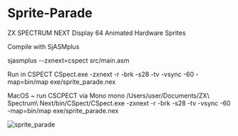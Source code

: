 # Sprite-Parade
ZX SPECTRUM NEXT Display 64 Animated Hardware Sprites

Compile with SjASMplus

sjasmplus  --zxnext=cspect src/main.asm

Run in CSPECT
CSpect.exe -zxnext -r -brk -s28 -tv -vsync -60 -map=bin/map exe/sprite_parade.nex

MacOS ~ run CSCPECT via Mono
mono /Users/user/Documents/ZX\ Spectrum\ Next/bin/CSpect/CSpect.exe -zxnext -r -brk -s28 -tv -vsync -60 -map=bin/map exe/sprite_parade.nex

![sprite_parade](https://user-images.githubusercontent.com/3781546/233520283-9033dfa5-1b0d-4c99-8426-a1b17206699f.png)
